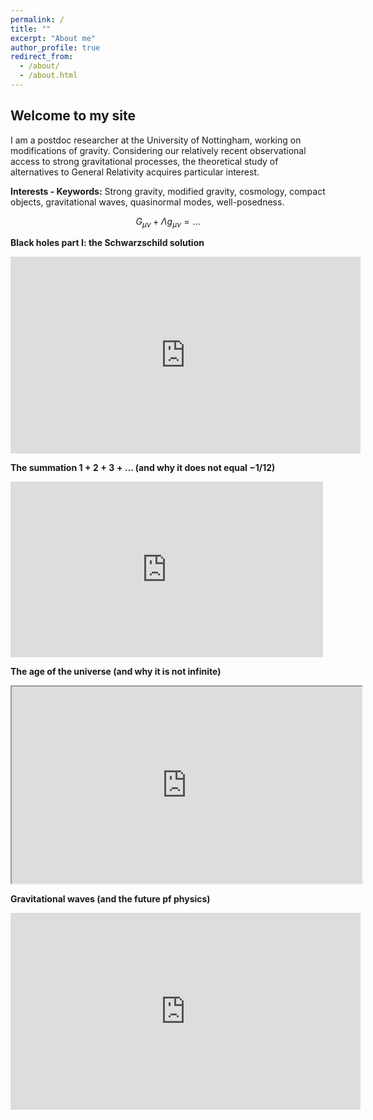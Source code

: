 ```yaml
---
permalink: /
title: ""
excerpt: "About me"
author_profile: true
redirect_from: 
  - /about/
  - /about.html
---
```


Welcome to my site
------
I am a postdoc researcher at the University of Nottingham, working on modifications of gravity. Considering our relatively recent observational access to strong gravitational processes, the theoretical study of alternatives to General Relativity acquires particular interest.


**Interests - Keywords:**
Strong gravity, modified gravity, cosmology, compact objects, gravitational waves, quasinormal modes, well-posedness.

$$
\begin{equation*}
G_{\mu\nu}+\Lambda g_{\mu\nu}=\ldots
\end{equation*}
$$


**Black holes part I: the Schwarzschild solution**
<iframe width="560" height="315" src="https://www.youtube.com/embed/IVnOOswguFY" title="YouTube video player" frameborder="0" allow="accelerometer; autoplay; clipboard-write; encrypted-media; gyroscope; picture-in-picture; web-share" allowfullscreen></iframe>

**The summation $1+2+3+\ldots$ (and why it does not equal $-1/12$)**
<iframe width="500" height="281" src="https://www.youtube.com/embed/pcEHv5fg6H4" title="YouTube video player" frameborder="0" allow="accelerometer; autoplay; clipboard-write; encrypted-media; gyroscope; picture-in-picture; web-share" allowfullscreen></iframe>



**The age of the universe (and why it is not infinite)**
<iframe width="560" height="315" src="https://www.youtube.com/embed/RgVtgIp9peg" title="YouTube video player" frameborder="20" allow="accelerometer; autoplay; clipboard-write; encrypted-media; gyroscope; picture-in-picture; web-share" allowfullscreen></iframe>


**Gravitational waves (and the future pf physics)**
<iframe width="560" height="315" src="https://www.youtube.com/embed/Z_fO5kNvwNE" title="YouTube video player" frameborder="0" allow="accelerometer; autoplay; clipboard-write; encrypted-media; gyroscope; picture-in-picture; web-share" allowfullscreen></iframe>
